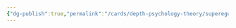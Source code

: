 ```yaml
---
{"dg-publish":true,"permalink":"/cards/depth-psychology-theory/superego/","noteIcon":"","created":"2023-01-05T11:16:52.690+01:00","updated":"2023-01-26T21:31:16.367+01:00"}
---
```



